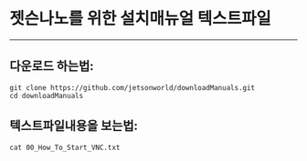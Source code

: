 # 젯슨나노를 위한 설치매뉴얼 텍스트파일
***

## 다운로드 하는법:

```
git clone https://github.com/jetsonworld/downloadManuals.git
cd downloadManuals
```

## 텍스트파일내용을 보는법:

```
cat 00_How_To_Start_VNC.txt
```
